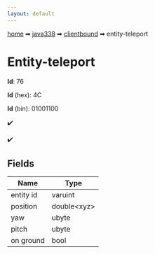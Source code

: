 ```yaml
---
layout: default
---
```


[home](/) ➡ [java338](/protocol/java338) ➡ [clientbound](/protocol/java338/clientbound) ➡ entity-teleport

# Entity-teleport

**Id**: 76

**Id** (hex): 4C

**Id** (bin): 01001100

✔️

✔️

## Fields

Name | Type
---|---
entity id | varuint
position | double&lt;xyz&gt;
yaw | ubyte
pitch | ubyte
on ground | bool

